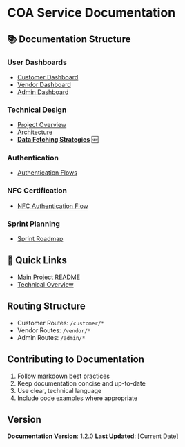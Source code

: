 # COA Service Documentation

## 📚 Documentation Structure

### User Dashboards
- [Customer Dashboard](/app/customer/dashboard/README.md)
- [Vendor Dashboard](/app/vendor/dashboard/README.md)
- [Admin Dashboard](/app/admin/dashboard/README.md)

### Technical Design
- [Project Overview](/technical-design/overview.md)
- [Architecture](/architecture/README.md)
- [**Data Fetching Strategies**](/data-fetching/README.md) 🆕

### Authentication
- [Authentication Flows](/authentication/README.md)

### NFC Certification
- [NFC Authentication Flow](/nfc-certification/authentication-flow.md)

### Sprint Planning
- [Sprint Roadmap](/sprint-planning/roadmap.md)

## 🔗 Quick Links
- [Main Project README](/README.md)
- [Technical Overview](/technical-design/overview.md)

## Routing Structure
- Customer Routes: `/customer/*`
- Vendor Routes: `/vendor/*`
- Admin Routes: `/admin/*`

## Contributing to Documentation
1. Follow markdown best practices
2. Keep documentation concise and up-to-date
3. Use clear, technical language
4. Include code examples where appropriate

## Version
**Documentation Version**: 1.2.0
**Last Updated**: [Current Date] 